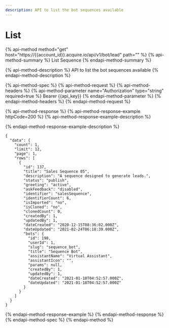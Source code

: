 ```yaml
---
description: API to list the bot sequences available
---
```


# List

{% api-method method="get" host="https://{{account\_id}}.acquire.io/api/v1/bot/lead" path="" %}
{% api-method-summary %}
List Sequence
{% endapi-method-summary %}

{% api-method-description %}
API to list the bot sequences available
{% endapi-method-description %}

{% api-method-spec %}
{% api-method-request %}
{% api-method-headers %}
{% api-method-parameter name="Authorization" type="string" required=true %}
Bearer {{api\_key}}
{% endapi-method-parameter %}
{% endapi-method-headers %}
{% endapi-method-request %}

{% api-method-response %}
{% api-method-response-example httpCode=200 %}
{% api-method-response-example-description %}

{% endapi-method-response-example-description %}

```
{
  "data": {
    "count": 1,
    "limit": 12,
    "page": 1,
    "rows": [
      {
        "id": 137,
        "title": "Sales Sequence 05",
        "description": "A sequence designed to generate leads.",
        "status": "publish",
        "greeting": "active",
        "askFeedback": "disabled",
        "identifier": "salesSequence",
        "identifierCount": 6,
        "isImported": "no",
        "isCloned": "no",
        "clonedCount": 0,
        "createdBy": 1,
        "updatedBy": 1,
        "dateCreated": "2020-12-15T08:36:02.000Z",
        "dateUpdated": "2021-02-24T06:18:39.000Z",
        "bots": {
          "id": 198,
          "userId": 1,
          "slug": "sequence_bot",
          "title": "Sequence Bot",
          "assistantName": "Virtual Assistant",
          "assistantIcon": "",
          "params": null,
          "createdBy": 1,
          "updatedBy": 1,
          "dateCreated": "2021-01-18T04:52:57.000Z",
          "dateUpdated": "2021-01-18T04:52:57.000Z"
        }
      }
    ]
  }
}

```
{% endapi-method-response-example %}
{% endapi-method-response %}
{% endapi-method-spec %}
{% endapi-method %}



